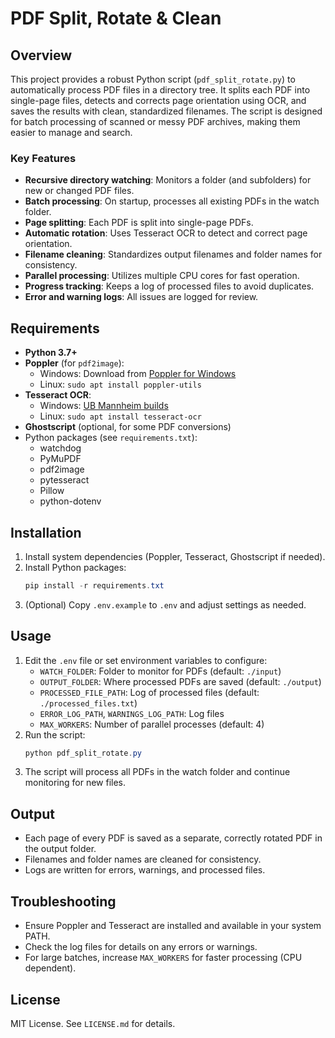 # PDF Split, Rotate & Clean

## Overview
This project provides a robust Python script (`pdf_split_rotate.py`) to automatically process PDF files in a directory tree. It splits each PDF into single-page files, detects and corrects page orientation using OCR, and saves the results with clean, standardized filenames. The script is designed for batch processing of scanned or messy PDF archives, making them easier to manage and search.

### Key Features
- **Recursive directory watching**: Monitors a folder (and subfolders) for new or changed PDF files.
- **Batch processing**: On startup, processes all existing PDFs in the watch folder.
- **Page splitting**: Each PDF is split into single-page PDFs.
- **Automatic rotation**: Uses Tesseract OCR to detect and correct page orientation.
- **Filename cleaning**: Standardizes output filenames and folder names for consistency.
- **Parallel processing**: Utilizes multiple CPU cores for fast operation.
- **Progress tracking**: Keeps a log of processed files to avoid duplicates.
- **Error and warning logs**: All issues are logged for review.

## Requirements
- **Python 3.7+**
- **Poppler** (for `pdf2image`):
  - Windows: Download from [Poppler for Windows](http://blog.alivate.com.au/poppler-windows/)
  - Linux: `sudo apt install poppler-utils`
- **Tesseract OCR**:
  - Windows: [UB Mannheim builds](https://github.com/UB-Mannheim/tesseract/wiki)
  - Linux: `sudo apt install tesseract-ocr`
- **Ghostscript** (optional, for some PDF conversions)
- Python packages (see `requirements.txt`):
  - watchdog
  - PyMuPDF
  - pdf2image
  - pytesseract
  - Pillow
  - python-dotenv

## Installation
1. Install system dependencies (Poppler, Tesseract, Ghostscript if needed).
2. Install Python packages:
   ```powershell
   pip install -r requirements.txt
   ```
3. (Optional) Copy `.env.example` to `.env` and adjust settings as needed.

## Usage
1. Edit the `.env` file or set environment variables to configure:
   - `WATCH_FOLDER`: Folder to monitor for PDFs (default: `./input`)
   - `OUTPUT_FOLDER`: Where processed PDFs are saved (default: `./output`)
   - `PROCESSED_FILE_PATH`: Log of processed files (default: `./processed_files.txt`)
   - `ERROR_LOG_PATH`, `WARNINGS_LOG_PATH`: Log files
   - `MAX_WORKERS`: Number of parallel processes (default: 4)
2. Run the script:
   ```powershell
   python pdf_split_rotate.py
   ```
3. The script will process all PDFs in the watch folder and continue monitoring for new files.

## Output
- Each page of every PDF is saved as a separate, correctly rotated PDF in the output folder.
- Filenames and folder names are cleaned for consistency.
- Logs are written for errors, warnings, and processed files.

## Troubleshooting
- Ensure Poppler and Tesseract are installed and available in your system PATH.
- Check the log files for details on any errors or warnings.
- For large batches, increase `MAX_WORKERS` for faster processing (CPU dependent).

## License
MIT License. See `LICENSE.md` for details.
